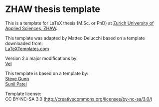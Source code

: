 # ZHAW thesis template
This is a template for LaTeX thesis (M.Sc. or PhD) at [Zurich University of Applied Sciences, ZHAW](https://www.zhaw.ch/).

This template was adapted by Matteo Delucchi based on a template downloaded from:  
[LaTeXTemplates.com](http://www.latextemplates.com/template/masters-doctoral-thesis)

Version 2.x major modifications by:  
[Vel](vel@latextemplates.com)

This template is based on a template by:  
[Steve Gunn](http://users.ecs.soton.ac.uk/srg/softwaretools/document/templates/)  
[Sunil Patel](http://www.sunilpatel.co.uk/thesis-template/)

Template license:  
CC BY-NC-SA 3.0 (http://creativecommons.org/licenses/by-nc-sa/3.0/)
